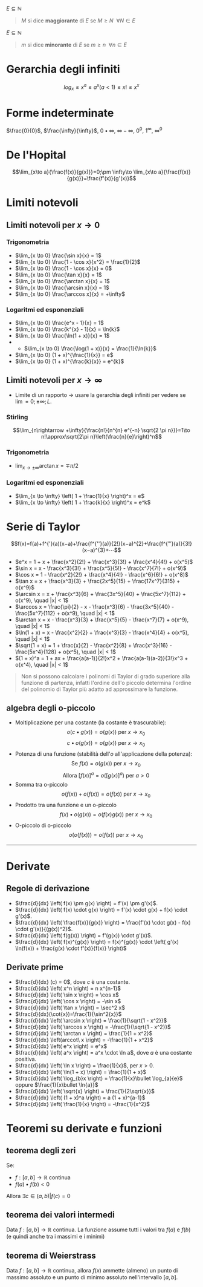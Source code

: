 $E \subseteq \mathbb{N}$
> $M$ si dice **maggiorante** di $E$ se $M \geq N\ \ \forall N \in E$

$E \subseteq \mathbb{N}$
>$m$ si dice **minorante** di $E$ se $m \geq n\ \ \forall n \in E$
# Gerarchia degli infiniti
$$log_{x}\leq x^{a} \leq a^{x} (a<1)\leq x! \leq x^{x}$$
# Forme indeterminate
$\frac{0}{0}$, $\frac{\infty}{\infty}$, $0\bullet \infty$, $\infty - \infty$, $0^{0}$, $1^{\infty}$, $\infty^{0}$
# De l'Hopital
$$\lim_{x\to a}{\frac{f(x)}{g(x)}}=0;\pm \infty\to \lim_{x\to a}{\frac{f(x)}{g(x)}}=\frac{f'(x)}{g'(x)}$$
# Limiti notevoli
## Limiti notevoli per $x \to 0$

### Trigonometria
- $\lim_{x \to 0} \frac{\sin x}{x} = 1$
- $\lim_{x \to 0} \frac{1 - \cos x}{x^2} = \frac{1}{2}$
- $\lim_{x \to 0} \frac{1 - \cos x}{x} = 0$
- $\lim_{x \to 0} \frac{\tan x}{x} = 1$
- $\lim_{x \to 0} \frac{\arctan x}{x} = 1$
- $\lim_{x \to 0} \frac{\arcsin x}{x} = 1$
- $\lim_{x \to 0} \frac{\arccos x}{x} = +\infty$
### Logaritmi ed esponenziali
- $\lim_{x \to 0} \frac{e^x - 1}{x} = 1$
- $\lim_{x \to 0} \frac{k^{x} - 1}{x} = \ln{k}$
- $\lim_{x \to 0} \frac{\ln(1 + x)}{x} = 1$
- - $\lim_{x \to 0} \frac{\log(1 + x)}{x} = \frac{1}{\ln{k}}$
- $\lim_{x \to 0} (1 + x)^{\frac{1}{x}} = e$
- $\lim_{x \to 0} (1 + x)^{\frac{k}{x}} = e^{k}$

## Limiti notevoli per $x \to \infty$
- Limite di un rapporto -> usare la gerarchia degli infiniti per vedere se $\lim = 0; \pm\infty; L$.
### Stirling
$$\lim_{n\rightarrow +\infty}{\frac{n!}{n^{n} e^{-n} \sqrt{2 \pi n}}}=1\to n!\approx\sqrt{2\pi n}\left(\frac{n}{e}\right)^n$$
### Trigonometria
- $\lim_{x\to\pm\infty} \arctan{x}=\mp\pi/2$
### Logaritmi ed esponenziali
- $\lim_{x \to \infty} \left( 1 + \frac{1}{x} \right)^x = e$
- $\lim_{x \to \infty} \left( 1 + \frac{k}{x} \right)^x = e^k$
# Serie di Taylor
$$f(x)=f(a)+f^{'}(a)(x−a)+\frac{f^{''}(a)}{2!}(x−a)^{2}+\frac{f^{′′′}(a)}{3!}(x−a)^{3}+⋯$$
- $e^x = 1 + x + \frac{x^2}{2!} + \frac{x^3}{3!} + \frac{x^4}{4!} + o(x^5)$  
- $\sin x = x - \frac{x^3}{3!} + \frac{x^5}{5!} - \frac{x^7}{7!} + o(x^9)$  
- $\cos x = 1 - \frac{x^2}{2!} + \frac{x^4}{4!} - \frac{x^6}{6!} + o(x^8)$  
- $\tan x = x + \frac{x^3}{3} + \frac{2x^5}{15} + \frac{17x^7}{315} + o(x^9)$  
- $\arcsin x = x + \frac{x^3}{6} + \frac{3x^5}{40} + \frac{5x^7}{112} + o(x^9), \quad |x| < 1$  
- $\arccos x = \frac{\pi}{2} - x - \frac{x^3}{6} - \frac{3x^5}{40} - \frac{5x^7}{112} + o(x^9), \quad |x| < 1$  
- $\arctan x = x - \frac{x^3}{3} + \frac{x^5}{5} - \frac{x^7}{7} + o(x^9), \quad |x| < 1$  
- $\ln(1 + x) = x - \frac{x^2}{2} + \frac{x^3}{3} - \frac{x^4}{4} + o(x^5), \quad |x| < 1$  
- $\sqrt{1 + x} = 1 + \frac{x}{2} - \frac{x^2}{8} + \frac{x^3}{16} - \frac{5x^4}{128} + o(x^5), \quad |x| < 1$  
- $(1 + x)^a = 1 + ax + \frac{a(a-1)}{2!}x^2 + \frac{a(a-1)(a-2)}{3!}x^3 + o(x^4), \quad |x| < 1$
> Non si possono calcolare i polinomi di Taylor di grado superiore alla funzione di partenza, infatti l'ordine dell'o piccolo determina l'ordine del polinomio di Taylor più adatto ad approssimare la funzione.
## algebra degli o-piccolo
- Moltiplicazione per una costante (la costante è trascurabile):
$$o(c\bullet g(x))=o(g(x))\text{ per } x\rightarrow x_{0}$$
$$c\bullet o(g(x))=o(g(x))\text{ per } x\rightarrow x_{0}$$
- Potenza di una funzione (stabilità dell'$o$ all'applicazione della potenza):
$$\text{ Se }f(x)=o(g(x))\text{ per }x\rightarrow x_{0}$$
$$\text{ Allora }[f(x)]^{a}=o([g(x)]^{a})\text{ per }a>0$$
- Somma tra o-piccolo
$$o(f(x))+o(f(x))=o(f(x))\text{ per }x\rightarrow x_{0}$$
- Prodotto tra una funzione e un o-piccolo
$$f(x)\bullet o(g(x))=o(f(x)g(x))\text{ per }x\rightarrow x_{0}$$
- O-piccolo di o-piccolo
$$o(o(f(x)))=o(f(x))\text{ per }x\rightarrow x_{0}$$
---

# Derivate
## Regole di derivazione
- $\frac{d}{dx} \left( f(x) \pm g(x) \right) = f'(x) \pm g'(x)$.
- $\frac{d}{dx} \left( f(x) \cdot g(x) \right) = f'(x) \cdot g(x) + f(x) \cdot g'(x)$.
- $\frac{d}{dx} \left( \frac{f(x)}{g(x)} \right) = \frac{f'(x) \cdot g(x) - f(x) \cdot g'(x)}{(g(x))^2}$.
- $\frac{d}{dx} \left( f(g(x)) \right) = f'(g(x)) \cdot g'(x)$.
- $\frac{d}{dx} \left( f(x)^{g(x)} \right) = f(x)^{g(x)} \cdot \left( g'(x) \ln(f(x)) + \frac{g(x) \cdot f'(x)}{f(x)} \right)$
## Derivate prime
- $\frac{d}{dx} (c) = 0$, dove $c$ è una costante.
- $\frac{d}{dx} \left( x^n \right) = n x^{n-1}$  
- $\frac{d}{dx} \left( \sin x \right) = \cos x$  
- $\frac{d}{dx} \left( \cos x \right) = -\sin x$  
- $\frac{d}{dx} \left( \tan x \right) = \sec^2 x$
- $\frac{d}{dx}(\cot{x})=\frac{1}{\sin^2{x}}$
- $\frac{d}{dx} \left( \arcsin x \right) = \frac{1}{\sqrt{1 - x^2}}$  
- $\frac{d}{dx} \left( \arccos x \right) = -\frac{1}{\sqrt{1 - x^2}}$  
- $\frac{d}{dx} \left( \arctan x \right) = \frac{1}{1 + x^2}$
- $\frac{d}{dx} \left(arccot\ x \right) = -\frac{1}{1 + x^2}$
- $\frac{d}{dx} \left( e^x \right) = e^x$
- $\frac{d}{dx} \left( a^x \right) = a^x \cdot \ln a$, dove $a$ è una costante positiva.
- $\frac{d}{dx} \left( \ln x \right) = \frac{1}{x}$, per $x > 0$.
- $\frac{d}{dx} \left( \ln(1 + x) \right) = \frac{1}{1 + x}$
- $\frac{d}{dx} \left( \log_{b}x \right) = \frac{1}{x}\bullet \log_{a}{e}$ oppure $\frac{1}{x\bullet \ln{a}}$
- $\frac{d}{dx} \left( \sqrt{x} \right) = \frac{1}{2\sqrt{x}}$  
- $\frac{d}{dx} \left( (1 + x)^a \right) = a (1 + x)^{a-1}$  
- $\frac{d}{dx} \left( \frac{1}{x} \right) = -\frac{1}{x^2}$
# Teoremi su derivate e funzioni
## teorema degli zeri
Se:
- $f: [a, b] \rightarrow \mathbb{R}$ continua
- $f(a)\bullet f(b) < 0$

Allora $\exists c \in (a, b)|f(c)=0$
## teorema dei valori intermedi
Data $f: [a, b] \rightarrow \mathbb{R}$ continua. La funzione assume tutti i valori tra $f(a)$ e $f(b)$ (e quindi anche tra i massimi e i minimi)
## teorema di Weierstrass
Data $f: [a, b] \rightarrow \mathbb{R}$ continua, allora $f(x)$ ammette (almeno) un punto di massimo assoluto e un punto di minimo assoluto nell'intervallo $[a,b]$.
